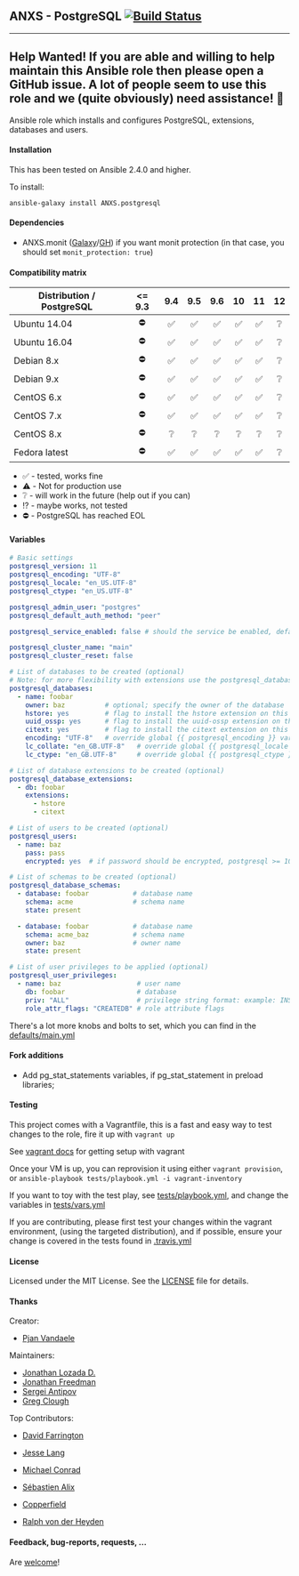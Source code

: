 ## ANXS - PostgreSQL [![Build Status](https://travis-ci.org/ANXS/postgresql.svg?branch=master)](https://travis-ci.org/ANXS/postgresql)

---
Help Wanted! If you are able and willing to help maintain this Ansible role then please open a GitHub issue. A lot of people seem to use this role and we (quite obviously) need assistance!
💖
---

Ansible role which installs and configures PostgreSQL, extensions, databases and users.


#### Installation

This has been tested on Ansible 2.4.0 and higher.

To install:

```
ansible-galaxy install ANXS.postgresql
```


#### Dependencies

- ANXS.monit ([Galaxy](https://galaxy.ansible.com/list#/roles/502)/[GH](https://github.com/ANXS/monit)) if you want monit protection (in that case, you should set `monit_protection: true`)


#### Compatibility matrix

| Distribution / PostgreSQL | <= 9.3 | 9.4 | 9.5 | 9.6 | 10 | 11 | 12 |
| ------------------------- |:---:|:---:|:---:|:---:|:--:|:--:|:--:|
| Ubuntu 14.04 | :no_entry: | :white_check_mark:| :white_check_mark:| :white_check_mark:| :white_check_mark:| :white_check_mark:| :grey_question:|
| Ubuntu 16.04 | :no_entry: | :white_check_mark:| :white_check_mark:| :white_check_mark:| :white_check_mark:| :white_check_mark:| :grey_question:|
| Debian 8.x | :no_entry: | :white_check_mark:| :white_check_mark:| :white_check_mark:| :white_check_mark:| :white_check_mark:| :grey_question:|
| Debian 9.x | :no_entry: | :white_check_mark:| :white_check_mark:| :white_check_mark:| :white_check_mark:| :white_check_mark:| :grey_question:|
| CentOS 6.x | :no_entry: | :white_check_mark:| :white_check_mark:| :white_check_mark:| :white_check_mark:| :white_check_mark:| :grey_question:|
| CentOS 7.x | :no_entry: | :white_check_mark:| :white_check_mark:| :white_check_mark:| :white_check_mark:| :white_check_mark:| :grey_question:|
| CentOS 8.x | :no_entry: | :grey_question:| :grey_question:| :grey_question:| :grey_question:| :grey_question:| :grey_question:|
| Fedora latest | :no_entry: | :white_check_mark:| :white_check_mark:| :white_check_mark:| :white_check_mark:| :white_check_mark:| :grey_question:|

- :white_check_mark: - tested, works fine
- :warning: - Not for production use
- :grey_question: - will work in the future (help out if you can)
- :interrobang: - maybe works, not tested
- :no_entry: - PostgreSQL has reached EOL



#### Variables

```yaml
# Basic settings
postgresql_version: 11
postgresql_encoding: "UTF-8"
postgresql_locale: "en_US.UTF-8"
postgresql_ctype: "en_US.UTF-8"

postgresql_admin_user: "postgres"
postgresql_default_auth_method: "peer"

postgresql_service_enabled: false # should the service be enabled, default is true

postgresql_cluster_name: "main"
postgresql_cluster_reset: false

# List of databases to be created (optional)
# Note: for more flexibility with extensions use the postgresql_database_extensions setting.
postgresql_databases:
  - name: foobar
    owner: baz          # optional; specify the owner of the database
    hstore: yes         # flag to install the hstore extension on this database (yes/no)
    uuid_ossp: yes      # flag to install the uuid-ossp extension on this database (yes/no)
    citext: yes         # flag to install the citext extension on this database (yes/no)
    encoding: "UTF-8"   # override global {{ postgresql_encoding }} variable per database
    lc_collate: "en_GB.UTF-8"   # override global {{ postgresql_locale }} variable per database
    lc_ctype: "en_GB.UTF-8"     # override global {{ postgresql_ctype }} variable per database

# List of database extensions to be created (optional)
postgresql_database_extensions:
  - db: foobar
    extensions:
      - hstore
      - citext

# List of users to be created (optional)
postgresql_users:
  - name: baz
    pass: pass
    encrypted: yes  # if password should be encrypted, postgresql >= 10 does only accepts encrypted passwords

# List of schemas to be created (optional)
postgresql_database_schemas:
  - database: foobar           # database name
    schema: acme               # schema name
    state: present

  - database: foobar           # database name
    schema: acme_baz           # schema name
    owner: baz                 # owner name
    state: present

# List of user privileges to be applied (optional)
postgresql_user_privileges:
  - name: baz                   # user name
    db: foobar                  # database
    priv: "ALL"                 # privilege string format: example: INSERT,UPDATE/table:SELECT/anothertable:ALL
    role_attr_flags: "CREATEDB" # role attribute flags
```

There's a lot more knobs and bolts to set, which you can find in the [defaults/main.yml](./defaults/main.yml)


#### Fork additions

- Add pg_stat_statements variables, if pg_stat_statement in preload libraries;


#### Testing

This project comes with a Vagrantfile, this is a fast and easy way to test changes to the role, fire it up with `vagrant up`

See [vagrant docs](https://docs.vagrantup.com/v2/) for getting setup with vagrant

Once your VM is up, you can reprovision it using either `vagrant provision`, or `ansible-playbook tests/playbook.yml -i vagrant-inventory`

If you want to toy with the test play, see [tests/playbook.yml](./tests/playbook.yml), and change the variables in [tests/vars.yml](./tests/vars.yml)

If you are contributing, please first test your changes within the vagrant environment, (using the targeted distribution), and if possible, ensure your change is covered in the tests found in [.travis.yml](./.travis.yml)


#### License

Licensed under the MIT License. See the [LICENSE](./LICENSE) file for details.


#### Thanks

Creator:
- [Pjan Vandaele](https://github.com/pjan)

Maintainers:
- [Jonathan Lozada D.](https://github.com/jlozadad)
- [Jonathan Freedman](https://github.com/otakup0pe)
- [Sergei Antipov](https://github.com/UnderGreen)
- [Greg Clough](https://github.com/gclough)

Top Contributors:
- [David Farrington](https://github.com/farridav)
- [Jesse Lang](https://github.com/jesselang)
- [Michael Conrad](https://github.com/MichaelConrad)
- [Sébastien Alix](https://github.com/sebalix)
- [Copperfield](https://github.com/Copperfield)

- [Ralph von der Heyden](https://github.com/ralph)


#### Feedback, bug-reports, requests, ...

Are [welcome](https://github.com/ANXS/postgresql/issues)!
